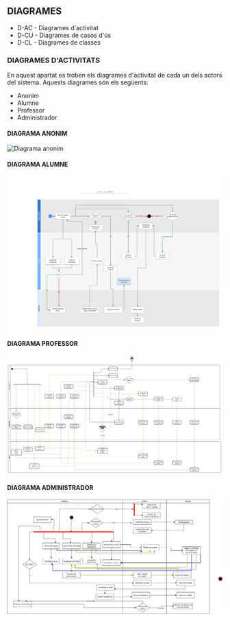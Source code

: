 ## DIAGRAMES

- D-AC - Diagrames d'activitat
- D-CU - Diagrames de casos d'ús
- D-CL - Diagrames de classes

### DIAGRAMES D'ACTIVITATS

En aquest apartat es troben els diagrames d'activitat de cada un dels actors del sistema. Aquests diagrames són els següents:

- Anonim
- Alumne
- Professor
- Administrador

#### DIAGRAMA ANONIM

![Diagrama anonim](D-AC/D-AC-ANONIM.png)

#### DIAGRAMA ALUMNE

![Diagrama alumne](D-AC-ALUMNE.png)

#### DIAGRAMA PROFESSOR

![Diagrama professor](D-AC-PROF.png)

#### DIAGRAMA ADMINISTRADOR

![Diagrama administrador](D-AC-ADMIN.png)

